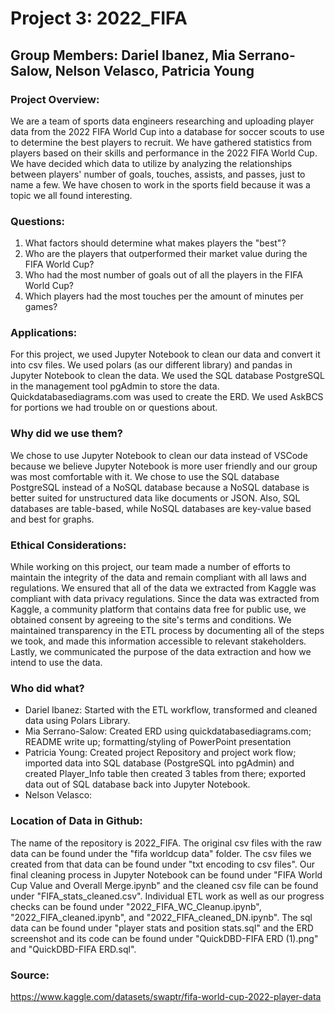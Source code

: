 # Project 3: 2022_FIFA
## Group Members: Dariel Ibanez, Mia Serrano-Salow, Nelson Velasco, Patricia Young

### Project Overview:
We are a team of sports data engineers researching and uploading player data from the 2022 FIFA World Cup into a database for soccer scouts to use to determine the best players to recruit. We have gathered statistics from players based on their skills and performance in the 2022 FIFA World Cup. We have decided which data to utilize by analyzing the relationships between players' number of goals, touches, assists, and passes, just to name a few. We have chosen to work in the sports field because it was a topic we all found interesting. 

### Questions:
1. What factors should determine what makes players the "best"?
2. Who are the players that outperformed their market value during the FIFA World Cup?
3. Who had the most number of goals out of all the players in the FIFA World Cup?
4. Which players had the most touches per the amount of minutes per games?

### Applications:
For this project, we used Jupyter Notebook to clean our data and convert it into csv files. We used polars (as our different library) and pandas in Jupyter Notebook to clean the data. We used the SQL database PostgreSQL in the management tool pgAdmin to store the data. Quickdatabasediagrams.com was used to create the ERD. We used AskBCS for portions we had trouble on or questions about.

### Why did we use them?
We chose to use Jupyter Notebook to clean our data instead of VSCode because we believe Jupyter Notebook is more user friendly and our group was most comfortable with it. We chose to use the SQL database PostgreSQL instead of a NoSQL database because a NoSQL database is better suited for unstructured data like documents or JSON. Also, SQL databases are table-based, while NoSQL databases are key-value based and best for graphs.

### Ethical Considerations:
While working on this project, our team made a number of efforts to maintain the integrity of the data and remain compliant with all laws and regulations. We ensured that all of the data we extracted from Kaggle was compliant with data privacy regulations. Since the data was extracted from Kaggle, a community platform that contains data free for public use, we obtained consent by agreeing to the site's terms and conditions. We maintained transparency in the ETL process by documenting all of the steps we took, and made this information accessible to relevant stakeholders. Lastly, we communicated the purpose of the data extraction and how we intend to use the data. 

### Who did what?
- Dariel Ibanez: Started with the ETL workflow, transformed and cleaned data using Polars Library.
- Mia Serrano-Salow: Created ERD using quickdatabasediagrams.com; README write up; formatting/styling of PowerPoint presentation
- Patricia Young: Created project Repository and project work flow; imported data into SQL database (PostgreSQL into pgAdmin) and created Player_Info table then created 3 tables from there; exported data out of SQL database back into Jupyter Notebook.
- Nelson Velasco:

### Location of Data in Github:
The name of the repository is 2022_FIFA. The original csv files with the raw data can be found under the "fifa worldcup data" folder. The csv files we created from that data can be found under "txt encoding to csv files". Our final cleaning process in Jupyter Notebook can be found under "FIFA World Cup Value and Overall Merge.ipynb" and the cleaned csv file can be found under "FIFA_stats_cleaned.csv". Individual ETL work as well as our progress checks can be found under "2022_FIFA_WC_Cleanup.ipynb", "2022_FIFA_cleaned.ipynb", and "2022_FIFA_cleaned_DN.ipynb". The sql data can be found under "player stats and position stats.sql" and the ERD screenshot and its code can be found under "QuickDBD-FIFA ERD (1).png" and "QuickDBD-FIFA ERD.sql".

### Source:
https://www.kaggle.com/datasets/swaptr/fifa-world-cup-2022-player-data
